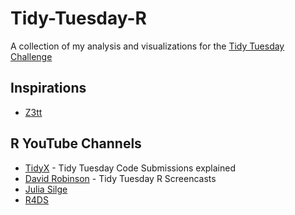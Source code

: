 # Tidy-Tuesday-R
A collection of my analysis and visualizations for the [Tidy Tuesday Challenge](https://github.com/rfordatascience/tidytuesday)



## Inspirations
* [Z3tt](https://github.com/Z3tt/TidyTuesday)

## R YouTube Channels
* [TidyX](https://www.youtube.com/playlist?list=PLdb0LTjA9iQziLrE4ZpudgJyWDIwbmyQo) - Tidy Tuesday Code Submissions explained
* [David Robinson](https://www.youtube.com/playlist?list=PL19ev-r1GBwkuyiwnxoHTRC8TTqP8OEi8) - Tidy Tuesday R Screencasts
* [Julia Silge](https://www.youtube.com/c/JuliaSilge/featured)
* [R4DS](https://www.youtube.com/c/R4DSOnlineLearningCommunity/featured)
